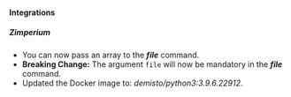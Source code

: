 
#### Integrations
##### Zimperium
- You can now pass an array to the ***file*** command.
- **Breaking Change:** The argument ``file`` will now be mandatory in the ***file*** command.
- Updated the Docker image to: *demisto/python3:3.9.6.22912*.
